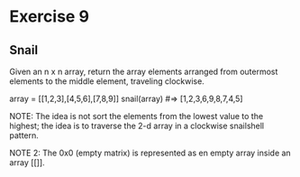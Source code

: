 # Exercise 9

## Snail

Given an n x n array, return the array elements arranged from outermost elements to the middle element, traveling clockwise.

array = [[1,2,3],[4,5,6],[7,8,9]]
snail(array) #=> [1,2,3,6,9,8,7,4,5]

NOTE: The idea is not sort the elements from the lowest value to the highest; the idea is to traverse the 2-d array in a clockwise snailshell pattern.

NOTE 2: The 0x0 (empty matrix) is represented as en empty array inside an array [[]].